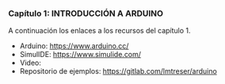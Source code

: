 ### Capítulo 1: INTRODUCCIÓN A ARDUINO 

A continuación los enlaces a los recursos del capítulo 1.

- Arduino: https://www.arduino.cc/ 
- SimulIDE: https://www.simulide.com/
- Video: 
- Repositorio de ejemplos: https://gitlab.com/lmtreser/arduino
